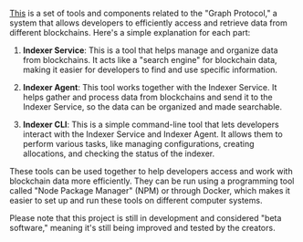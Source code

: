 [This](https://github.com/graphprotocol/indexer/) is a set of tools and components related to the "Graph Protocol," a system that allows developers to efficiently access and retrieve data from different blockchains. Here's a simple explanation for each part:

1. **Indexer Service**: This is a tool that helps manage and organize data from blockchains. It acts like a "search engine" for blockchain data, making it easier for developers to find and use specific information.

2. **Indexer Agent**: This tool works together with the Indexer Service. It helps gather and process data from blockchains and send it to the Indexer Service, so the data can be organized and made searchable.

3. **Indexer CLI**: This is a simple command-line tool that lets developers interact with the Indexer Service and Indexer Agent. It allows them to perform various tasks, like managing configurations, creating allocations, and checking the status of the indexer.

These tools can be used together to help developers access and work with blockchain data more efficiently. They can be run using a programming tool called "Node Package Manager" (NPM) or through Docker, which makes it easier to set up and run these tools on different computer systems.

Please note that this project is still in development and considered "beta software," meaning it's still being improved and tested by the creators.
